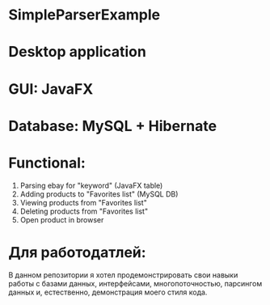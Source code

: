 # SimpleParserExample

# Desktop application
# GUI: JavaFX
# Database: MySQL + Hibernate

# Functional:
1. Parsing ebay for "keyword" (JavaFX table)
2. Adding products to "Favorites list" (MySQL DB)
3. Viewing products from "Favorites list"
4. Deleting products from "Favorites list"
5. Open product in browser

# Для работодатлей:
В данном репозитории я хотел продемонстрировать свои навыки работы с базами данных, интерфейсами, многопоточностью, парсингом данных и, естественно, демонстрация моего стиля кода.
